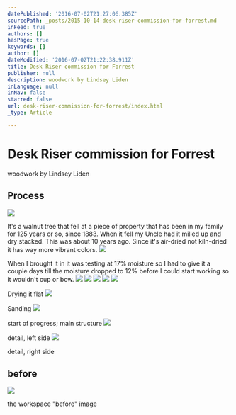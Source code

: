 ```yaml
---
datePublished: '2016-07-02T21:27:06.385Z'
sourcePath: _posts/2015-10-14-desk-riser-commission-for-forrest.md
inFeed: true
authors: []
hasPage: true
keywords: []
author: []
dateModified: '2016-07-02T21:22:38.911Z'
title: Desk Riser commission for Forrest
publisher: null
description: woodwork by Lindsey Liden
inLanguage: null
inNav: false
starred: false
url: desk-riser-commission-for-forrest/index.html
_type: Article

---
```

# Desk Riser commission for Forrest

woodwork by Lindsey Liden

## Process
![](https://s3-us-west-2.amazonaws.com/the-grid-img/p/5aaab3c03fe55e61e8a1dd210ae23bd59fac8bbe.jpg)

It's a walnut tree that fell at a piece of property that has been in my family for 125 years or so, since 1883\. When it fell my Uncle had it milled up and dry stacked. This was about 10 years ago. Since it's air-dried not kiln-dried it has way more vibrant colors.
![](https://s3-us-west-2.amazonaws.com/the-grid-img/p/636faefaf6cb50dce83227f68be798daa6588fd2.jpg)

When I brought it in it was testing at 17% moisture so I had to give it a couple days till the moisture dropped to 12% before I could start working so it wouldn't cup or bow.
![](https://s3-us-west-2.amazonaws.com/the-grid-img/p/3245826db67f117e22d8f329d19efa7639348901.jpg)
![](https://s3-us-west-2.amazonaws.com/the-grid-img/p/81a21d63e8acfa23bf07a9d3fc750b6affc95783.jpg)
![](https://s3-us-west-2.amazonaws.com/the-grid-img/p/e8d49e1d176974db84c441b3fbee590d1acd59ad.jpg)
![](https://s3-us-west-2.amazonaws.com/the-grid-img/p/b41d1306e33443dc748c65d1d6851e1962dce8d4.jpg)
![](https://s3-us-west-2.amazonaws.com/the-grid-img/p/c0e35cddbcf0e982fbd4c6b4dbdc7758fa5c6d99.jpg)

Drying it flat
![](https://s3-us-west-2.amazonaws.com/the-grid-img/p/7417e232da08bdd19a9557ffd41b4e14c7c94e0f.jpg)

Sanding
![](https://s3-us-west-2.amazonaws.com/the-grid-img/p/7ec876df19114bed01951316c4d6e272041fd88e.jpg)

start of progress; main structure
![](https://s3-us-west-2.amazonaws.com/the-grid-img/p/9e27dee6b915d0aaba79b2b986daa842bc118ec0.jpg)

detail, left side
![](https://s3-us-west-2.amazonaws.com/the-grid-img/p/51be12e277f5de2062359f9a3f4303d4d733420d.jpg)

detail, right side

## before
![](https://s3-us-west-2.amazonaws.com/the-grid-img/p/032d804bda67ff33dc552d75c63669dcb075c655.jpg)

the workspace "before" image